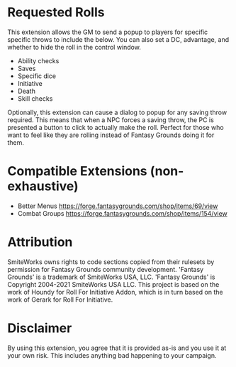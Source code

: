 # Requested Rolls
This extension allows the GM to send a popup to players for specific specific throws to include the below. You can also set a DC, advantage, and whether to hide the roll in the control window.
* Ability checks
* Saves
* Specific dice
* Initiative
* Death
* Skill checks

Optionally, this extension can cause a dialog to popup for any saving throw required. This means that when a NPC forces a saving throw, the PC is presented a button to click to actually make the roll.  Perfect for those who want to feel like they are rolling instead of Fantasy Grounds doing it for them.
# Compatible Extensions (non-exhaustive)
* Better Menus https://forge.fantasygrounds.com/shop/items/69/view
* Combat Groups https://forge.fantasygrounds.com/shop/items/154/view
# Attribution
SmiteWorks owns rights to code sections copied from their rulesets by permission for Fantasy Grounds community development. 'Fantasy Grounds' is a trademark of SmiteWorks USA, LLC. 'Fantasy Grounds' is Copyright 2004-2021 SmiteWorks USA LLC.
This project is based on the work of Houndy for Roll For Initiative Addon, which is in turn based on the work of Gerark for Roll For Initiative.
# Disclaimer
By using this extension, you agree that it is provided as-is and you use it at your own risk. This includes anything bad happening to your campaign.
